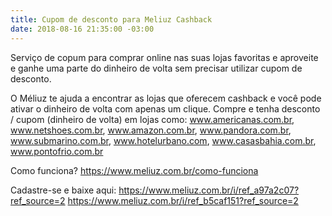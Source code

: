 ```yaml
---
title: Cupom de desconto para Meliuz Cashback
date: 2018-08-16 21:35:00 -03:00
---
```


Serviço de copum para comprar online nas suas lojas favoritas e aproveite e ganhe uma parte do dinheiro de volta sem precisar utilizar cupom de desconto.

O Méliuz te ajuda a encontrar as lojas que oferecem cashback e você pode ativar o dinheiro de volta com apenas um clique.
Compre e tenha desconto / cupom (dinheiro de volta) em lojas como: www.americanas.com.br, www.netshoes.com.br, www.amazon.com.br, www.pandora.com.br, www.submarino.com.br, www.hotelurbano.com, www.casasbahia.com.br, www.pontofrio.com.br

Como funciona? https://www.meliuz.com.br/como-funciona

Cadastre-se e baixe aqui: 
https://www.meliuz.com.br/i/ref_a97a2c07?ref_source=2
https://www.meliuz.com.br/i/ref_b5caf151?ref_source=2

